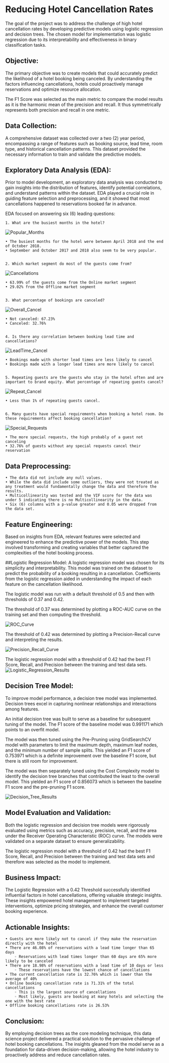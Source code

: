# Reducing Hotel Cancellation Rates

The goal of the project was to address the challenge of high hotel cancellation rates by developing predictive models using logistic regression and decision trees. The chosen model for implementation was logistic regression due to its interpretability and effectiveness in binary classification tasks.

## Objective:
The primary objective was to create models that could accurately predict the likelihood of a hotel booking being canceled. By understanding the factors influencing cancellations, hotels could proactively manage reservations and optimize resource allocation.

The F1 Score was selected as the main metric to compare the model results as it is the harmonic mean of the precision and recall. It thus symmetrically represents both precision and recall in one metric.

## Data Collection:
A comprehensive dataset was collected over a two (2) year period, encompassing a range of features such as booking source, lead time, room type, and historical cancellation patterns. This dataset provided the necessary information to train and validate the predictive models.


## Exploratory Data Analysis (EDA):
Prior to model development, an exploratory data analysis was conducted to gain insights into the distribution of features, identify potential correlations, and understand patterns within the dataset. EDA played a crucial role in guiding feature selection and preprocessing, and it showed that most cancellations happened to reservations booked far in advance.

EDA focused on answering six (6) leading questions:

    1. What are the busiest months in the hotel?
    
![Popular_Months](https://github.com/DJEyerman/Hotel-Cancellation-Project/assets/38670302/1927ce62-5c00-440c-8bf1-cc42023f768b)

    • The busiest months for the hotel were between April 2018 and the end of October 2018.
    • September and October 2017 and 2018 also seem to be very popular.


    2. Which market segment do most of the guests come from?
![Cancellations](https://github.com/DJEyerman/Hotel-Cancellation-Project/assets/38670302/9f1fc97b-b7fc-4f25-87b4-9119b81301a6)

    • 63.99% of the guests come from the Online market segment
    • 29.02% from the Offline market segment


    3. What percentage of bookings are canceled?
![Overall_Cancel](https://github.com/DJEyerman/Hotel-Cancellation-Project/assets/38670302/3f780d39-d4fb-4ac8-8597-83e42d3189cd)

    • Not canceled: 67.23% 
    • Canceled: 32.76%


    4. Is there any correlation between booking lead time and cancellations?
![LeadTime_Cancel](https://github.com/DJEyerman/Hotel-Cancellation-Project/assets/38670302/cb8aa771-9f4b-459a-97c1-95c80a8103a3)

    • Bookings made with shorter lead times are less likely to cancel
    • Bookings made with a longer lead times are more likely to cancel 


    5. Repeating guests are the guests who stay in the hotel often and are important to brand equity. What percentage of repeating guests cancel?
  
![Repeat_Cancel](https://github.com/DJEyerman/Hotel-Cancellation-Project/assets/38670302/a93eb693-7304-4b0d-93bc-b801779cd9ab)

    • Less than 1% of repeating guests cancel. 


    6. Many guests have special requirements when booking a hotel room. Do these requirements affect booking cancellation?
![Special_Requests](https://github.com/DJEyerman/Hotel-Cancellation-Project/assets/38670302/2089b94d-6f02-4488-810f-18220150fb0a)

    • The more special requests, the high probably of a guest not canceling
    • 32.76% of guests without any special requests cancel their reservation 
    

## Data Preprocessing: 
    • The data did not include any null values. 
    • While the data did include some outliers, they were not treated as any treatment would fundamentally change the data and therefore the results. 
    • Multicollinearity was tested and the VIF score for the data was under 5 indicating there is no Multicollinearity in the data.  
    • Six (6) columns with a p-value greater and 0.05 were dropped from the data set. 


## Feature Engineering:
Based on insights from EDA, relevant features were selected and engineered to enhance the predictive power of the models. This step involved transforming and creating variables that better captured the complexities of the hotel booking process.


##Logistic Regression Model:
A logistic regression model was chosen for its simplicity and interpretability. This model was trained on the dataset to predict the probability of a booking resulting in a cancellation. Coefficients from the logistic regression aided in understanding the impact of each feature on the cancellation likelihood.

The logistic model was run with a default threshold of 0.5 and then with thresholds of 0.37 and 0.42.  

The threshold of 0.37 was determined by plotting a ROC-AUC curve on the training set and then computing the threshold. 

![ROC_Curve](https://github.com/DJEyerman/Hotel-Cancellation-Project/assets/38670302/6b890f8d-8625-4792-9bc2-95e794fb63cb)

The threshold of 0.42 was determined by plotting a Precision-Recall curve and interpreting the results. 

![Precision_Recall_Curve](https://github.com/DJEyerman/Hotel-Cancellation-Project/assets/38670302/a5aad7cd-258e-49c3-bb82-c50a3a7bd8d4)

The logistic regression model with a threshold of 0.42 had the best F1 Score, Recall, and Precision between the training and test data sets. 
![Logistic_Regression_Results](https://github.com/DJEyerman/Hotel-Cancellation-Project/assets/38670302/aab57dad-03ff-42cd-88c5-f04428065001)


## Decision Tree Model:
To improve model performance, a decision tree model was implemented. Decision trees excel in capturing nonlinear relationships and interactions among features. 

An initial decision tree was built to serve as a baseline for subsequent tuning of the model.  The F1 score of the baseline model was 0.991171 which points to an overfit model.  

The model was then tuned using the Pre-Pruning using GridSearchCV model with parameters to limit the maximum depth, maximum leaf nodes, and the minimum number of sample splits.  This yielded an F1 score of 0.753971 which is a definite improvement over the baseline F1 score, but there is still room for improvement. 

The model was then separately tuned using the Cost Complexity model to identify the decision tree branches that contributed the least to the overall model.  This yielded an F1 score of 0.856073 which is between the baseline F1 score and the pre-pruning F1 score.  

![Decision_Tree_Results](https://github.com/DJEyerman/Hotel-Cancellation-Project/assets/38670302/ba51b983-fc84-4318-b9f0-6f2fa46cdf86)


## Model Evaluation and Validation:
Both the logistic regression and decision tree models were rigorously evaluated using metrics such as accuracy, precision, recall, and the area under the Receiver Operating Characteristic (ROC) curve. The models were validated on a separate dataset to ensure generalizability.

The logistic regression model with a threshold of 0.42 had the best F1 Score, Recall, and Precision between the training and test data sets and therefore was selected as the model to implement. 


## Business Impact:
The Logistic Regression with a 0.42 Threshold successfully identified influential factors in hotel cancellations, offering valuable strategic insights. These insights empowered hotel management to implement targeted interventions, optimize pricing strategies, and enhance the overall customer booking experience.


## Actionable Insights:
    • Guests are more likely not to cancel if they make the reservation directly with the hotel
    • There are 46.08% of reservations with a lead time longer than 65 days
        ◦ Reservations with lead times longer than 60 days are 65% more likely to be canceled
    • There are 18.98% of reservations with a lead time of 10 days or less
        ◦ These reservations have the lowest chance of cancellations
    • The current cancellation rate is 32.76% which is lower than the average of 40%
    • Online booking cancellation rate is 71.31% of the total cancellations
        ◦ This is the largest source of cancellations
        ◦ Most likely, guests are booking at many hotels and selecting the one with the best rate
    • Offline booking cancellations rate is 26.53%


## Conclusion:
By employing decision trees as the core modeling technique, this data science project delivered a practical solution to the pervasive challenge of hotel booking cancellations. The insights gleaned from the model serve as a foundation for data-driven decision-making, allowing the hotel industry to proactively address and reduce cancellation rates.
